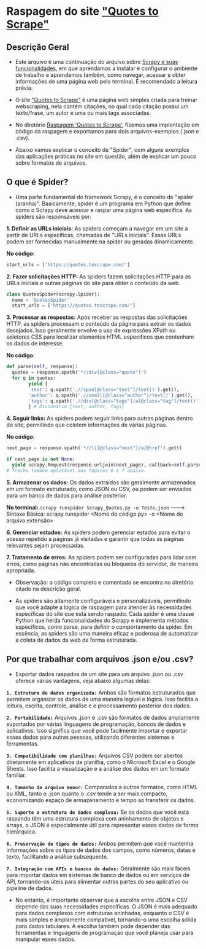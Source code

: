 # Raspagem do site ["Quotes to Scrape"](https://quotes.toscrape.com/)

## Descrição Geral

* Este arquivo é uma continuação do arquivo sobre [Scrapy e suas funcionalidades](https://github.com/unb-mds/2023-2-Squad09/blob/main/docs/Estudos/Scrapy1.md), em que aprendamos a instalar e configurar o ambiente de trabalho e aprendemos também, como navegar, acessar e obter informações de uma página web pelo terminal. É recomendado a leitura prévia.

* O site ["Quotes to Scrape"](https://quotes.toscrape.com/) é uma página web simples criada para treinar webscraping, nela contém citações, no qual cada citação possui um texto/frase, um autor e uma ou mais tags associadas.

* No diretório [Raspagem 'Quotes to Scrape'](https://github.com/unb-mds/2023-2-Squad09/tree/main/Prot%C3%B3tipos/Raspagem%20'Quotes%20to%20Scrape'), fizemos uma implentação em código da raspagem e exportamos para dois arquivos-exemplos (.json e .csv).

* Abaixo vamos explicar o conceito de "Spider", com alguns exemplos das aplicações práticas no site em questão, além de explicar um pouco sobre formatos de arquivos.

## O que é Spider?

* Uma parte fundamental do framework Scrapy, é o conceito de "spider (aranha)". Basicamente, spider é um programa em Python que define como o Scrapy deve acessar e raspar uma página web específica. As spiders são responsáveis por:

**1. Definir as URLs iniciais:** As spiders começam a navegar em um site a partir de URLs específicas, chamadas de "URLs iniciais". Essas URLs podem ser fornecidas manualmente na spider ou geradas dinamicamente.

**No código:**
```python
start_urls = ['https://quotes.toscrape.com/']
```

**2. Fazer solicitações HTTP:** As spiders fazem solicitações HTTP para as URLs iniciais e outras páginas do site para obter o conteúdo da web.
```python
class QuotesSpider(scrapy.Spider):
  name = 'QuotesSpider'
  start_urls = ['https://quotes.toscrape.com/'] 
```

**3. Processar as respostas:** Após receber as respostas das solicitações HTTP, as spiders processam o conteúdo da página para extrair os dados desejados. Isso geralmente envolve o uso de expressões XPath ou seletores CSS para localizar elementos HTML específicos que contenham os dados de interesse.

**No código:**
```python
def parse(self, response):
  quotes = response.xpath('*//div[@class="quote"]')
  for q in quotes:
        yield {
        'text': q.xpath('.//span[@class="text"]/text()').get(),
        'author': q.xpath('.//small[@class="author"]/text()').get(),
        'tags': q.xpath('.//div[@class="tags"]/a[@class="tag"]/text()').getall() 
        } # Dicionário {text, author, tags}
```

**4. Seguir links:** As spiders podem seguir links para outras páginas dentro do site, permitindo que coletem informações de várias páginas.

**No código:**
```python
next_page = response.xpath('*//li[@class="next"]/a/@href').get()

if next_page is not None:
  yield scrapy.Request(response.urljoin(next_page), callback=self.parse)
# Trecho também aplicável aos tópicos 6 e 7 abaixo.
```

**5. Armazenar os dados:** Os dados extraídos são geralmente armazenados em um formato estruturado, como JSON ou CSV, ou podem ser enviados para um banco de dados para análise posterior.

**No terminal:**
`scrapy runspider Scrapy_Quotes.py -o Teste.json` ---> Sintaxe Básica: scrapy runspider <Nome do código.py> -o <Nome do arquivo.extensão>

**6. Gerenciar estados:** As spiders podem gerenciar estados para evitar o acesso repetido a páginas já visitadas e garantir que todas as páginas relevantes sejam processadas.

**7. Tratamento de erros:** As spiders podem ser configuradas para lidar com erros, como páginas não encontradas ou bloqueios do servidor, de maneira apropriada.

* Observação: o código completo e comentado se encontra no diretório citado na descrição geral.

* As spiders são altamente configuráveis e personalizáveis, permitindo que você adapte a lógica de raspagem para atender às necessidades específicas do site que está sendo raspado. Cada spider é uma classe Python que herda funcionalidades do Scrapy e implementa métodos específicos, como parse, para definir o comportamento da spider. Em essência, as spiders são uma maneira eficaz e poderosa de automatizar a coleta de dados da web de forma estruturada.

## Por que trabalhar com arquivos .json e/ou .csv?

* Exportar dados raspados de um site para um arquivo .json ou .csv oferece várias vantagens, veja abaixo algumas delas:

**`1. Estrutura de dados organizada:`** Ambos são formatos estruturados que permitem organizar os dados de uma maneira legível e lógica. Isso facilita a leitura, escrita, controle, análise e o processamento posterior dos dados.

**`2. Portabilidade:`** Arquivos .json e .csv são formatos de dados amplamente suportados por várias linguagens de programação, bancos de dados e aplicativos. Isso significa que você pode facilmente importar e exportar esses dados para outras pessoas, utilizando diferentes sistemas e ferramentas.

**`3. Compatibilidade com planilhas:`** Arquivos CSV podem ser abertos diretamente em aplicativos de planilha, como o Microsoft Excel e o Google Sheets. Isso facilita a visualização e a análise dos dados em um formato familiar.

**`4. Tamanho de arquivo menor:`** Comparados a outros formatos, como HTML ou XML, tanto o .json quanto o .csv tende a ser mais compacto, economizando espaço de armazenamento e tempo ao transferir os dados.

**`5. Suporte a estrutura de dados complexa:`** Se os dados que você está raspando têm uma estrutura complexa com aninhamento de objetos e arrays, o JSON é especialmente útil para representar esses dados de forma hierárquica.

**`6. Preservação de tipos de dados:`** Ambos permitem que você mantenha informações sobre os tipos de dados dos campos, como números, datas e texto, facilitando a análise subsequente.

**`7. Integração com APIs e bancos de dados:`** Geralmente são mais fáceis para importar dados em sistemas de banco de dados ou em serviços de API, tornando-os úteis para alimentar outras partes do seu aplicativo ou pipeline de dados.

* No entanto, é importante observar que a escolha entre JSON e CSV depende das suas necessidades específicas. O JSON é mais adequado para dados complexos com estruturas aninhadas, enquanto o CSV é mais simples e amplamente compatível, tornando-o uma escolha sólida para dados tabulares. A escolha também pode depender das ferramentas e linguagens de programação que você planeja usar para manipular esses dados.
